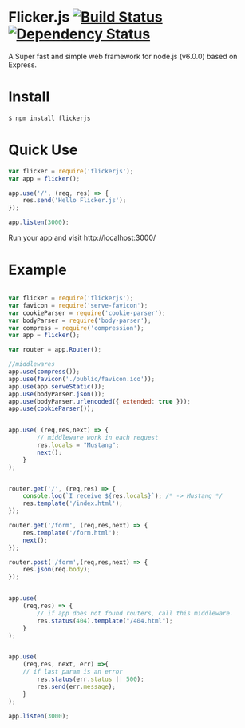 Flicker.js [![Build Status](https://travis-ci.org/flickerstudio/flicker.js.svg?branch=master)](https://travis-ci.org/flickerstudio/flicker.js) [![Dependency Status](https://david-dm.org/flickerstudio/flicker.js.svg)](https://david-dm.org/flickerstudio/flicker.js)
====
A Super fast and simple web framework for node.js (v6.0.0) based on Express.


Install
====
```
$ npm install flickerjs
```

Quick Use
===
```javascript
var flicker = require('flickerjs');
var app = flicker();

app.use('/', (req, res) => {
    res.send('Hello Flicker.js');
});

app.listen(3000);

```

Run your app and visit http://localhost:3000/

Example
====
```javascript

var flicker = require('flickerjs');
var favicon = require('serve-favicon');
var cookieParser = require('cookie-parser');
var bodyParser = require('body-parser');
var compress = require('compression');
var app = flicker();

var router = app.Router();

//middlewares
app.use(compress());
app.use(favicon('./public/favicon.ico'));
app.use(app.serveStatic());
app.use(bodyParser.json());
app.use(bodyParser.urlencoded({ extended: true }));
app.use(cookieParser());


app.use( (req,res,next) => {
        // middleware work in each request
        res.locals = "Mustang";
        next();
    }
);


router.get('/', (req,res) => {
    console.log(`I receive ${res.locals}`); /* -> Mustang */
    res.template('/index.html');
});

router.get('/form', (req,res,next) => {
    res.template('/form.html');
    next();
});

router.post('/form',(req,res,next) => {
    res.json(req.body);
});


app.use(
    (req,res) => {
        // if app does not found routers, call this middleware.
        res.status(404).template("/404.html");
    }
);


app.use(
    (req,res, next, err) =>{
    // if last param is an error
        res.status(err.status || 500);
        res.send(err.message);
    }
);

app.listen(3000);


```
